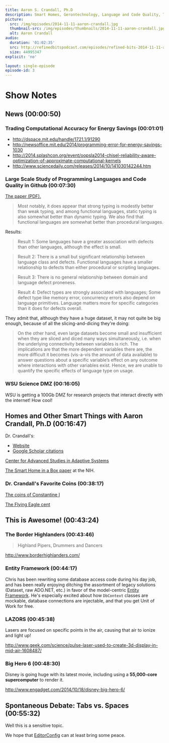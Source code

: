 ```yaml
---
title: Aaron S. Crandall, Ph.D
description: Smart Homes, Gerontechnology, Language and Code Quality, Tabs vs. Spaces
picture:
  src: /img/episodes/2014-11-11-aaron-crandall.jpg
  thumbnail-src: /img/episodes/thumbnails/2014-11-11-aaron-crandall.jpg
  alt: Aaron Crandall
audio:
  duration: '01:02:35'
  src: http://refinedbitspodcast.com/episodes/refined-bits-2014-11-11-aaron-crandall.mp3
  size: 44995347
explicit: 'no'

layout: single-episode
episode-id: 3
---
```


# Show Notes

## News (00:00:50)

### Trading Computational Accuracy for Energy Savings (00:01:01)

 * <http://dspace.mit.edu/handle/1721.1/91290>
 * <http://newsoffice.mit.edu/2014/programming-error-for-energy-savings-1030>
 * <http://2014.splashcon.org/event/oopsla2014-chisel-reliability-aware-optimization-of-approximate-computational-kernels>
 * <http://www.sciencedaily.com/releases/2014/10/141030142244.htm>

### Large Scale Study of Programming Languages and Code Quality in Github (00:07:30)

[The paper (PDF).](http://macbeth.cs.ucdavis.edu/lang_study.pdf)

> Most notably, it does appear that strong typing is modestly better than weak typing, and among functional languages, static typing is also somewhat better than dynamic typing. We also find that functional languages are somewhat better than procedural languages.

Results:

> Result 1: Some languages have a greater association with defects than other languages, although the effect is small.

> Result 2: There is a small but significant relationship between language class and defects. Functional languages have a smaller relationship to defects than either procedural or scripting languages.

> Result 3: There is no general relationship between domain and language defect proneness.

> Result 4: Defect types are strongly associated with languages; Some defect type like memory error, concurrency errors also depend on language primitives. Language matters more for specific categories than it does for defects overall.

They admit that, although they have a huge dataset, it may not quite be big enough, because of all the slicing-and-dicing they're doing:

> On the other hand, even large datasets become small and insufficient when they are sliced and diced many ways simultaneously, i.e. when the underlying connectivity between variables is rich. The implications are that the more dependent variables there are, the more difficult it becomes (vis-a-vis the amount of data available) to answer questions about a specific variable’s effect on any outcome where interactions with other variables exist. Hence, we are unable to quantify the specific effects of language type on usage.

### WSU Science DMZ (00:16:05)

WSU is getting a 100Gb DMZ for research projects that interact directly with the internet! How cool!

## Homes and Other Smart Things with Aaron Crandall, Ph.D (00:16:47)

Dr. Crandall's:

 * [Website](http://eecs.wsu.edu/~acrandal/)
 * [Google Scholar citations](http://scholar.google.com/citations?hl=en&user=4Kv_780AAAAJ&view_op=list_works&sortby=pubdate)

[Center for Advanced Studies in Adaptive Systems](http://casas.wsu.edu/)

[The Smart Home in a Box paper](http://www.ncbi.nlm.nih.gov/pmc/articles/PMC3886862/) at the NIH.

### Dr. Crandall's Favorite Coins (00:38:17)

[The coins of Constantine I](http://www.numisology.com/Constantine.htm)

[The Flying Eagle cent](http://en.wikipedia.org/wiki/Flying_Eagle_cent)

## This is Awesome! (00:43:24)

### The Border Highlanders (00:43:46)

> Highland Pipers, Drummers and Dancers

http://www.borderhighlanders.com/

### Entity Framework (00:44:17)

Chris has been rewriting some database access code during his day job, and has been really enjoying ditching the assortment of legacy solutions (Dataset, raw ADO.NET, etc.) in favor of the model-centric [Entity Framework](http://en.wikipedia.org/wiki/Entity_Framework). He's especially excited about how `DbContext` classes are mockable, database connections are injectable, and that you get Unit of Work for free.

### LAZORS (00:45:38)

Lasers are focused on specific points in the air, causing that air to ionize and light up!

<http://www.geek.com/science/pulse-laser-used-to-create-3d-display-in-mid-air-1608487/>

### Big Hero 6 (00:48:30)

Disney is going huge with its latest movie, including using a **55,000-core supercomputer** to render it.

<http://www.engadget.com/2014/10/18/disney-big-hero-6/>

## Spontaneous Debate: Tabs vs. Spaces (00:55:32)

Well this is a sensitive topic.

We hope that [EditorConfig](http://editorconfig.org/) can at least bring some peace.
